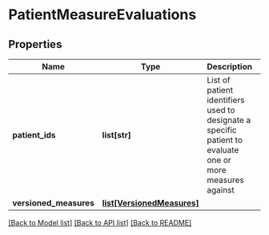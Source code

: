 # PatientMeasureEvaluations

## Properties
Name | Type | Description | Notes
------------ | ------------- | ------------- | -------------
**patient_ids** | **list[str]** | List of patient identifiers used to designate a specific patient to evaluate one or more measures against | [optional] 
**versioned_measures** | [**list[VersionedMeasures]**](VersionedMeasures.md) |  | 

[[Back to Model list]](../README.md#documentation-for-models) [[Back to API list]](../README.md#documentation-for-api-endpoints) [[Back to README]](../README.md)


